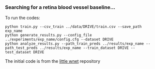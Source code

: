 ### Searching for a retina blood vessel baseline...

To run the codes:

```
python train.py --csv_train ../data/DRIVE/train.csv --save_path exp_name
python generate_results.py --config_file ../experiments/exp_name/config.cfg --dataset DRIVE
python analyze_results.py --path_train_preds ../results/exp_name --path_test_preds ../results/exp_name --train_dataset DRIVE --test_dataset DRIVE
```

The initial code is from the [little wnet](https://github.com/agaldran/lwnet) repository